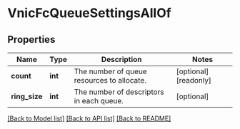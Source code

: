 # VnicFcQueueSettingsAllOf

## Properties
Name | Type | Description | Notes
------------ | ------------- | ------------- | -------------
**count** | **int** | The number of queue resources to allocate.   | [optional] [readonly] 
**ring_size** | **int** | The number of descriptors in each queue.    | [optional] 

[[Back to Model list]](../README.md#documentation-for-models) [[Back to API list]](../README.md#documentation-for-api-endpoints) [[Back to README]](../README.md)


